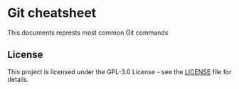 # Git cheatsheet
This documents represts most common Git commands

## License
This project is licensed under the GPL-3.0 License  - see the [LICENSE](./LICENSE) file for details.

